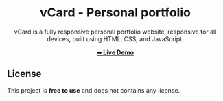 <div align="center">

# vCard - Personal portfolio

vCard is a fully responsive personal portfolio website, responsive for all devices, built using HTML, CSS, and JavaScript.

 <a href="https://vamsi1712-tech.github.io/Projectss//"><strong>➥ Live Demo</strong></a> 
 
 </div>
 

## License

This project is **free to use** and does not contains any license.
